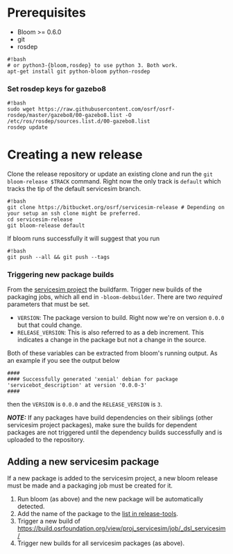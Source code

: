 # Prerequisites

* Bloom >= 0.6.0
* git
* rosdep

```
#!bash
# or python3-{bloom,rosdep} to use python 3. Both work.
apt-get install git python-bloom python-rosdep
```

### Set rosdep keys for gazebo8 ###

```
#!bash
sudo wget https://raw.githubusercontent.com/osrf/osrf-rosdep/master/gazebo8/00-gazebo8.list -O /etc/ros/rosdep/sources.list.d/00-gazebo8.list
rosdep update
```

# Creating a new release

Clone the release repository or update an existing clone and run the `git bloom-release $TRACK` command.
Right now the only track is `default` which tracks the tip of the default servicesim branch.

```
#!bash
git clone https://bitbucket.org/osrf/servicesim-release # Depending on your setup an ssh clone might be preferred.
cd servicesim-release
git bloom-release default
```

If bloom runs successfully it will suggest that you run

```
#!bash
git push --all && git push --tags
```

### Triggering new package builds

From the [servicesim project](https://build.osrfoundation.org/view/proj_servicesim/) the buildfarm.
Trigger new builds of the packaging jobs, which all end in `-bloom-debbuilder`. There are two _required_ parameters that must be set.

* `VERSION`: The package version to build. Right now we're on version `0.0.0` but that could change.
* `RELEASE_VERSION`: This is also referred to as a deb increment. This indicates a change in the package but not a change in the source.

Both of these variables can be extracted from bloom's running output. As an example if you see the output below

```
####
#### Successfully generated 'xenial' debian for package 'servicebot_description' at version '0.0.0-3'
####
```

then the `VERSION` is `0.0.0` and the `RELEASE_VERSION` is `3`.

***NOTE:*** If any packages have build dependencies on their siblings (other servicesim project packages), make sure the builds for dependent packages are not triggered until the dependency builds successfully and is uploaded to the repository.

## Adding a new servicesim package

If a new package is added to the servicesim project, a new bloom release must be made and a packaging job must be created for it.

1. Run bloom (as above) and the new package will be automatically detected.
2. Add the name of the package to the [list in release-tools](https://bitbucket.org/osrf/release-tools/src/1f2b2c01e3d09e23cfbe1617de22b2bbec589edb/jenkins-scripts/dsl/servicesim.dsl?at=default&fileviewer=file-view-default#servicesim.dsl-9).
3. Trigger a new build of https://build.osrfoundation.org/view/proj_servicesim/job/_dsl_servicesim/
3. Trigger new builds for all servicesim packages (as above).